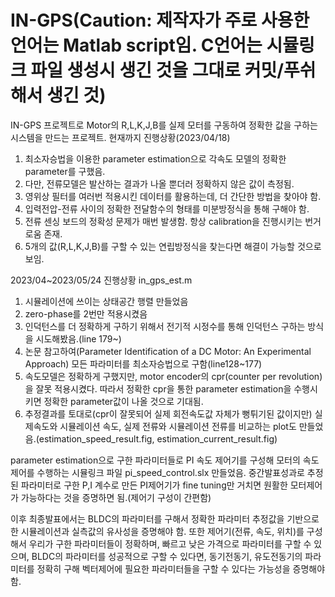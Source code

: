 # IN-GPS(Caution: 제작자가 주로 사용한 언어는 Matlab script임. C언어는 시뮬링크 파일 생성시 생긴 것을 그대로 커밋/푸쉬해서 생긴 것)
IN-GPS 프로젝트로 Motor의 R,L,K,J,B를 실제 모터를 구동하여 정확한 값을 구하는 시스템을 만드는 프로젝트.
현재까지 진행상황(2023/04/18)
1. 최소자승법을 이용한 parameter estimation으로 각속도 모델의 정확한 parameter를 구했음.
2. 다만, 전류모델은 발산하는 결과가 나올 뿐더러 정확하지 않은 값이 측정됨.
3. 영위상 필터를 여러번 적용시킨 데이터를 활용하는데, 더 간단한 방법을 찾아야 함.
4. 입력전압-전류 사이의 정확한 전달함수의 형태를 미분방정식을 통해 구해야 함.
5. 전류 센싱 보드의 정확성 문제가 매번 발생함. 항상 calibration을 진행시키는 번거로움 존재.
6. 5개의 값(R,L,K,J,B)를 구할 수 있는 연립방정식을 찾는다면 해결이 가능할 것으로 보임.

2023/04~2023/05/24 진행상황
in_gps_est.m
1. 시뮬레이션에 쓰이는 상태공간 행렬 만들었음
2. zero-phase를 2번만 적용시켰음
3. 인덕턴스를 더 정확하게 구하기 위해서 전기적 시정수를 통해 인덕턴스 구하는 방식을 시도해봤음.(line 179~)
4. 논문 참고하여(Parameter Identification of a DC Motor: An Experimental Approach) 모든 파라미터를 최소자승법으로 구함(line128~177)
5. 속도모델은 정확하게 구했지만, motor encoder의 cpr(counter per revolution)을 잘못 적용시켰다. 따라서 정확한 cpr을 통한 parameter estimation을 수행시키면 정확한 parameter값이 나올 것으로 기대됨.
6. 추정결과를 토대로(cpr이 잘못되어 실제 회전속도값 자체가 뻥튀기된 값이지만) 실제속도와 시뮬레이션 속도, 실제 전류와 시뮬레이션 전류를 비교하는 plot도 만들었음.(estimation_speed_result.fig, estimation_current_result.fig)

parameter estimation으로 구한 파라미터들로 PI 속도 제어기를 구성해 모터의 속도제어를 수행하는 시뮬링크 파일 pi_speed_control.slx 만들었음.
중간발표성과로 추정된 파라미터로 구한 P,I 계수로 만든 PI제어기가 fine tuning만 거치면 원활한 모터제어가 가능하다는 것을 증명하면 됨.(제어기 구성이 간편함)

이후 최종발표에서는 BLDC의 파라미터를 구해서 정확한 파라미터 추정값을 기반으로 한 시뮬레이션과 실측값의 유사성을 증명해야 함.
또한 제어기(전류, 속도, 위치)를 구성해서 우리가 구한 파라미터들이 정확하며, 빠르고 낮은 가격으로 파라미터를 구할 수 있으며, BLDC의 파라미터를 성공적으로 구할 수 있다면,
동기전동기, 유도전동기의 파라미터를 정확히 구해 벡터제어에 필요한 파라미터들을 구할 수 있다는 가능성을 증명해야 함.
